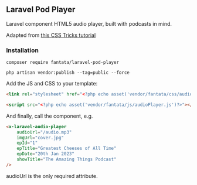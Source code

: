 ## Laravel Pod Player

Laravel component HTML5 audio player, built with podcasts in mind.

Adapted from [this CSS Tricks tutorial](https://css-tricks.com/lets-create-a-custom-audio-player/)

### Installation
```shell
composer require fantata/laravel-pod-player

php artisan vendor:publish --tag=public --force
```

Add the JS and CSS to your template:

```html
<link rel="stylesheet" href="<?php echo asset('vendor/fantata/css/audioPlayer.css')?>" type="text/css">
```

```html
<script src="<?php echo asset('vendor/fantata/js/audioPlayer.js')?>"></script>
```

And finally, call the component, e.g.

```html
<x-laravel-audio-player
    audioUrl="/audio.mp3"
    imgUrl="cover.jpg"
    epId="1"
    epTitle="Greatest Cheeses of All Time"
    epDate="20th Jan 2023"
    showTitle="The Amazing Things Podcast"
/>
```

audioUrl is the only required attribute.